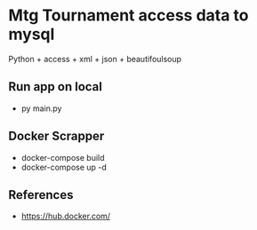 # Mtg Tournament access data to mysql

Python + access + xml + json + beautifoulsoup

## Run app on local

- py main.py

## Docker Scrapper

- docker-compose build
- docker-compose up -d

## References

- <https://hub.docker.com/>
